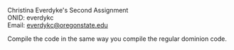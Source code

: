 Christina Everdyke's Second Assignment  
ONID: everdykc  
Email: everdykc@oregonstate.edu  

Compile the code in the same way you compile the regular dominion code. 
